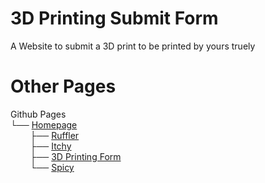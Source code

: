 # 3D Printing Submit Form
A Website to submit a 3D print to be printed by yours truely

# Other Pages
Github Pages\
└── [Homepage](https://github.com/ThePotatoGamer0/thepotatogamer0.github.io) \
&nbsp;&nbsp;&nbsp;&nbsp;&nbsp;&nbsp;&nbsp;&nbsp;├── [Ruffler](https://github.com/ThePotatoGamer0/Ruffler) \
&nbsp;&nbsp;&nbsp;&nbsp;&nbsp;&nbsp;&nbsp;&nbsp;├── [Itchy](https://github.com/ThePotatoGamer0/Itch.io-BrowserGames) \
&nbsp;&nbsp;&nbsp;&nbsp;&nbsp;&nbsp;&nbsp;&nbsp;├── [3D Printing Form](https://github.com/ThePotatoGamer0/3DPrintingWeb) \
&nbsp;&nbsp;&nbsp;&nbsp;&nbsp;&nbsp;&nbsp;&nbsp;└── [Spicy](https://github.com/ThePotatoGamer0/Spicy)
